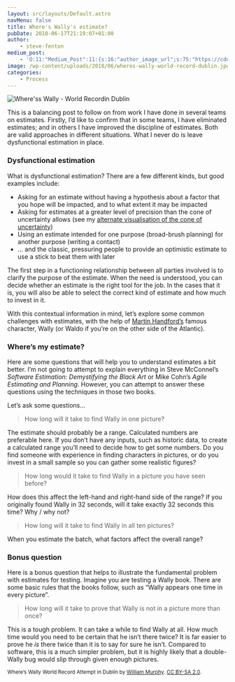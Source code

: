 ```yaml
---
layout: src/layouts/Default.astro
navMenu: false
title: Where's Wally's estimate?
pubDate: 2018-06-17T21:19:07+01:00
author:
    - steve-fenton
medium_post:
    - 'O:11:"Medium_Post":11:{s:16:"author_image_url";s:75:"https://cdn-images-1.medium.com/fit/c/400/400/1*eXkhfEuF41g5W_xnc_ydLA.jpeg";s:10:"author_url";s:38:"https://medium.com/@steve.fenton.co.uk";s:11:"byline_name";N;s:12:"byline_email";N;s:10:"cross_link";s:3:"yes";s:2:"id";s:12:"350e40de71f1";s:21:"follower_notification";s:3:"yes";s:7:"license";s:19:"all-rights-reserved";s:14:"publication_id";s:2:"-1";s:6:"status";s:5:"draft";s:3:"url";s:51:"https://medium.com/@steve.fenton.co.uk/350e40de71f1";}'
image: /wp-content/uploads/2018/06/wheres-wally-world-record-dublin.jpg
categories:
    - Process
---
```


![Where'ss Wally - World Recordin Dublin](/wp-content/uploads/2018/06/wheres-wally-world-record-dublin.jpg)

This is a balancing post to follow on from work I have done in several teams on estimates. Firstly, I’d like to confirm that in some teams, I have eliminated estimates; and in others I have improved the discipline of estimates. Both are valid approaches in different situations. What I never do is leave dysfunctional estimation in place.

### Dysfunctional estimation

What is dysfunctional estimation? There are a few different kinds, but good examples include:

- Asking for an estimate without having a hypothesis about a factor that you hope will be impacted, and to what extent it may be impacted
- Asking for estimates at a greater level of precision than the cone of uncertainty allows (see my [alternate visualisation of the cone of uncertainty](https://www.stevefenton.co.uk/2017/11/alternate-visualisation-cone-uncertainty/))
- Using an estimate intended for one purpose (broad-brush planning) for another purpose (writing a contact)
- … and the classic, pressuring people to provide an optimistic estimate to use a stick to beat them with later

The first step in a functioning relationship between all parties involved is to clarify the purpose of the estimate. When the need is understood, you can decide whether an estimate is the right tool for the job. In the cases that it is, you will also be able to select the correct kind of estimate and how much to invest in it.

With this contextual information in mind, let’s explore some common challenges with estimates, with the help of [Martin Handford’s](http://www.walker.co.uk/contributors/Martin-Handford-1497.aspx) famous character, Wally (or Waldo if you’re on the other side of the Atlantic).

### Where’s my estimate?

Here are some questions that will help you to understand estimates a bit better. I’m not going to attempt to explain everything in Steve McConnel’s *Software Estimation: Demystifying the Black Art* or Mike Cohn’s *Agile Estimating and Planning*. However, you can attempt to answer these questions using the techniques in those two books.

Let’s ask some questions…

> How long will it take to find Wally in one picture?

The estimate should probably be a range. Calculated numbers are preferable here. If you don’t have any inputs, such as historic data, to create a calculated range you’ll need to decide how to get some numbers. Do you find someone with experience in finding characters in pictures, or do you invest in a small sample so you can gather some realistic figures?

> How long would it take to find Wally in a picture you have seen before?

How does this affect the left-hand and right-hand side of the range? If you originally found Wally in 32 seconds, will it take exactly 32 seconds this time? Why / why not?

> How long will it take to find Wally in all ten pictures?

When you estimate the batch, what factors affect the overall range?

### Bonus question

Here is a bonus question that helps to illustrate the fundamental problem with estimates for testing. Imagine you are testing a Wally book. There are some basic rules that the books follow, such as “Wally appears one time in every picture”.

> How long will it take to prove that Wally is not in a picture more than once?

This is a tough problem. It can take a while to find Wally at all. How much time would you need to be certain that he isn’t there twice? It is far easier to prove he *is* there twice than it is to say for sure he isn’t. Compared to software, this is a much simpler problem, but it is highly likely that a double-Wally bug would slip through given enough pictures.

<small>Where’s Wally World Record Attempt in Dublin by [William Murphy](https://www.flickr.com/people/80824546@N00). [CC BY-SA 2.0](https://creativecommons.org/licenses/by-sa/2.0/deed.en).</small>
